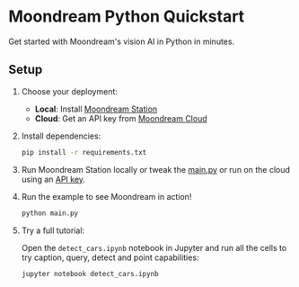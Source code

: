 # Moondream Python Quickstart

Get started with Moondream's vision AI in Python in minutes.

## Setup

1. Choose your deployment:

   - **Local**: Install [Moondream Station](https://moondream.ai/station)
   - **Cloud**: Get an API key from [Moondream Cloud](https://moondream.ai/cloud)

2. Install dependencies:

   ```bash
   pip install -r requirements.txt
   ```

3. Run Moondream Station locally or tweak the [main.py](quickstart/python/main.py) or run on the cloud using an [API key](https://moondream.ai/c/cloud/api-keys).

4. Run the example to see Moondream in action!

   ```bash
   python main.py
   ```

5. Try a full tutorial:

   Open the `detect_cars.ipynb` notebook in Jupyter and run all the cells to try caption, query, detect and point capabilities:

   ```bash
   jupyter notebook detect_cars.ipynb
   ```